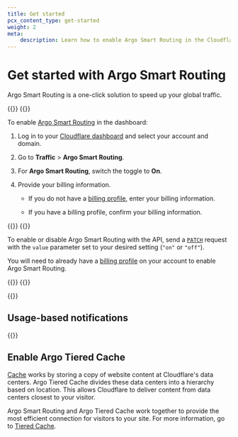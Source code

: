 ```yaml
---
title: Get started
pcx_content_type: get-started
weight: 2
meta:
    description: Learn how to enable Argo Smart Routing in the Cloudflare dashboard.
---
```


# Get started with Argo Smart Routing

Argo Smart Routing is a one-click solution to speed up your global traffic.

{{<tabs labels="Dashboard | API">}}
{{<tab label="dashboard" no-code="true">}}

To enable [Argo Smart Routing](https://dash.cloudflare.com/?to=/:account/:zone/traffic) in the dashboard:

1. Log in to your [Cloudflare dashboard](https://dash.cloudflare.com/) and select your account and domain.
2. Go to **Traffic** > **Argo Smart Routing**.
3. For **Argo Smart Routing**, switch the toggle to **On**.
4. Provide your billing information.

    * If you do not have a [billing profile](/fundamentals/account-and-billing/account-setup/create-billing-profile/), enter your billing information.

    * If you have a billing profile, confirm your billing information.

{{</tab>}}
{{<tab label="api" no-code="true">}}

To enable or disable Argo Smart Routing with the API, send a [`PATCH`](/api/operations/argo-smart-routing-patch-argo-smart-routing-setting) request with the `value` parameter set to your desired setting (`"on"` or `"off"`).

You will need to already have a [billing profile](/fundamentals/account-and-billing/account-setup/create-billing-profile/) on your account to enable Argo Smart Routing.

{{</tab>}}
{{</tabs>}}

{{<render file="_non-contract-enablement.md" productFolder="fundamentals" >}}

## Usage-based notifications

{{<render file="_ubb-recommendation.md" productFolder="fundamentals">}}

## Enable Argo Tiered Cache

[Cache](/cache/) works by storing a copy of website content at Cloudflare's data centers. Argo Tiered Cache divides these data centers into a hierarchy based on location. This allows Cloudflare to deliver content from data centers closest to your visitor.

Argo Smart Routing and Argo Tiered Cache work together to provide the most efficient connection for visitors to your site. For more information, go to [Tiered Cache](/cache/about/tiered-cache/).
